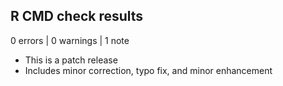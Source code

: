 ## R CMD check results

0 errors | 0 warnings | 1 note

* This is a patch release
* Includes minor correction, typo fix, and minor enhancement
